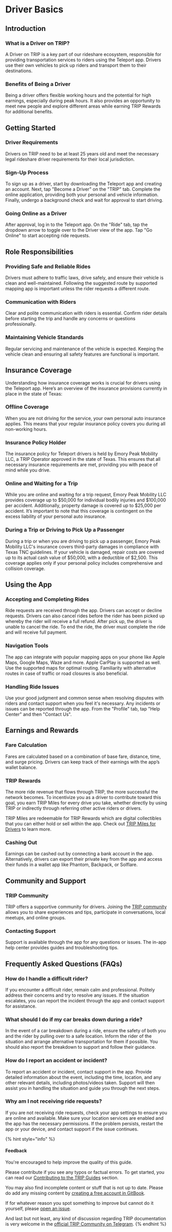 # Driver Basics

## **Introduction**

### What is a Driver on TRIP?

A Driver on TRIP is a key part of our rideshare ecosystem, responsible for providing transportation services to riders using the Teleport app. Drivers use their own vehicles to pick up riders and transport them to their destinations.

### Benefits of Being a Driver

Being a driver offers flexible working hours and the potential for high earnings, especially during peak hours. It also provides an opportunity to meet new people and explore different areas while earning TRIP Rewards for additional benefits.

## Getting Started

### Driver Requirements

Drivers on TRIP need to be at least 25 years old and meet the necessary legal rideshare driver requirements for their local jurisdiction.

### Sign-Up Process

To sign up as a driver, start by downloading the Teleport app and creating an account. Next, tap "Become a Driver" on the "TRIP" tab. Complete the online application, providing both your personal and vehicle information. Finally, undergo a background check and wait for approval to start driving.

### Going Online as a Driver

After approval, log in to the Teleport app. On the "Ride" tab, tap the dropdown arrow to toggle over to the Driver view of the app. Tap "Go Online" to start accepting ride requests.

## Role Responsibilities

### Providing Safe and Reliable Rides

Drivers must adhere to traffic laws, drive safely, and ensure their vehicle is clean and well-maintained. Following the suggested route by supported mapping app is important unless the rider requests a different route.

### Communication with Riders

Clear and polite communication with riders is essential. Confirm rider details before starting the trip and handle any concerns or questions professionally.

### Maintaining Vehicle Standards

Regular servicing and maintenance of the vehicle is expected. Keeping the vehicle clean and ensuring all safety features are functional is important.

## Insurance Coverage

Understanding how insurance coverage works is crucial for drivers using the Teleport app. Here’s an overview of the insurance provisions currently in place in the state of Texas:

### **Offline Coverage**

When you are not driving for the service, your own personal auto insurance applies. This means that your regular insurance policy covers you during all non-working hours.

### **Insurance Policy Holder**

The insurance policy for Teleport drivers is held by Emory Peak Mobility LLC, a TRIP Operator approved in the state of Texas. This ensures that all necessary insurance requirements are met, providing you with peace of mind while you drive.

### **Online and Waiting for a Trip**

While you are online and waiting for a trip request, Emory Peak Mobility LLC provides coverage up to $50,000 for individual bodily injuries and $100,000 per accident. Additionally, property damage is covered up to $25,000 per accident. It’s important to note that this coverage is contingent on the excess liability of your personal auto insurance.

### **During a Trip or Driving to Pick Up a Passenger**

During a trip or when you are driving to pick up a passenger, Emory Peak Mobility LLC's insurance covers third-party damages in compliance with Texas TNC guidelines. If your vehicle is damaged, repair costs are covered up to its actual cash value of $50,000, with a deductible of $2,500. This coverage applies only if your personal policy includes comprehensive and collision coverage.

## Using the App

### Accepting and Completing Rides

Ride requests are received through the app. Drivers can accept or decline requests. Drivers can also cancel rides before the rider has been picked up whereby the rider will receive a full refund. After pick up, the driver is unable to cancel the ride. To end the ride, the driver must complete the ride and will receive full payment.

### Navigation Tools

The app can integrate with popular mapping apps on your phone like Apple Maps, Google Maps, Waze and more. Apple CarPlay is supported as well. Use the supported maps for optimal routing. Familiarity with alternative routes in case of traffic or road closures is also beneficial.

### Handling Ride Issues

Use your good judgment and common sense when resolving disputes with riders and contact support when you feel it's necessary. Any incidents or issues can be reported through the app. From the "Profile" tab, tap "Help Center" and then "Contact Us".&#x20;

## Earnings and Rewards

### Fare Calculation

Fares are calculated based on a combination of base fare, distance, time, and surge pricing. Drivers can keep track of their earnings with the app’s wallet balance.

### TRIP Rewards

The more ride revenue that flows through TRIP, the more successful the network becomes. To incentivize you as a driver to contribute toward this goal, you earn TRIP Miles for every drive you take, whether directly by using TRIP or indirectly through referring other active riders or drivers.&#x20;

TRIP Miles are redeemable for TRIP Rewards which are digital collectibles that you can either hold or sell within the app. Check out [TRIP Miles for Drivers](trip-miles-for-drivers.md) to learn more.

### Cashing Out

Earnings can be cashed out by connecting a bank account in the app. Alternatively, drivers can export their private key from the app and access their funds in a wallet app like Phantom, Backpack, or Solflare.

## Community and Support

### TRIP Community

TRIP offers a supportive community for drivers. Joining the [TRIP community](https://trip.dev/chat) allows you to share experiences and tips, participate in conversations, local meetups, and online groups.

### Contacting Support

Support is available through the app for any questions or issues. The in-app help center provides guides and troubleshooting tips.

## Frequently Asked Questions (FAQs)

### How do I handle a difficult rider?

If you encounter a difficult rider, remain calm and professional. Politely address their concerns and try to resolve any issues. If the situation escalates, you can report the incident through the app and contact support for assistance.

### **What should I do if my car breaks down during a ride?**

In the event of a car breakdown during a ride, ensure the safety of both you and the rider by pulling over to a safe location. Inform the rider of the situation and arrange alternative transportation for them if possible. You should also report the breakdown to support and follow their guidance.

### **How do I report an accident or incident?**

To report an accident or incident, contact support in the app. Provide detailed information about the event, including the time, location, and any other relevant details, including photos/videos taken. Support will then assist you in handling the situation and guide you through the next steps.

### **Why am I not receiving ride requests?**

If you are not receiving ride requests, check your app settings to ensure you are online and available. Make sure your location services are enabled and the app has the necessary permissions. If the problem persists, restart the app or your device, and contact support if the issue continues.

{% hint style="info" %}
#### Feedback

You're encouraged to help improve the quality of this guide.

Please contribute if you see any typos or factual errors. To get started, you can read our [Contributing to the TRIP Guides](../contributing/contributing-to-trip.md) section.

You may also find incomplete content or stuff that is not up to date. Please do add any missing content by [creating a free account in GitBook](https://app.gitbook.com/invite/0WSd8UiSeH2xhfJrSbUr/YFiygcuBiy7oN3WJyDRs).

If for whatever reason you spot something to improve but cannot do it yourself, please [open an issue](https://github.com/TeleportXYZ/TRIP-Guides/issues/).

And last but not least, any kind of discussion regarding TRIP documentation is very welcome in the [official TRIP Community on Telegram](https://trip.dev/chat).
{% endhint %}
